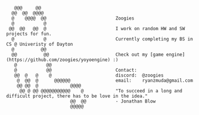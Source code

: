        @@@     @@                    
      @@  @@  @@@@                   
      @    @@@@  @@                          Zoogies
      @           @                  
     @@  @@   @@  @                          I work on random HW and SW projects for fun.
      @           @                          Currently completing my BS in CS @ Univeristy of Dayton
      @          @@                            
      @@          @@                         Check out my [game engine](https://github.com/zoogies/yoyoengine) :)
       @           @@                
       @           @@                        Contact:
       @@  @   @    @                        discord:  @zoogies
        @  @@  @      @@@@@@                 email:    ryanzmuda@gmail.com
        @@ @@  @            @@@@     
         @@ @ @@ @@@@@@@@@@@    @            "To succeed in a long and difficult project, there has to be love in the idea."
                            @@  @@           - Jonathan Blow
                            @@@@@    

